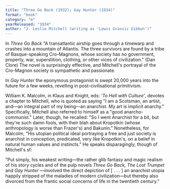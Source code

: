 ```yaml
---
title: "Three Go Back (1932); Gay Hunter (1934)"
format: "book"
category: "m"
yearReleased: "1934"
author: "J. Leslie Mitchell (writing as 'Lewis Grassic Gibbon')"
---
```

In _Three Go Back_ "A transatlantic airship goes through a timewarp and crashes into a mountain of Atlantis. The three survivors are found by a tribe of Basque-speaking Cro-Magnons, whose society has no government, property, war, superstition, clothing, or other vices of civilization." (Dan Clore) The novel is surprisingly effective, and Mitchell's portrayal of the Cro-Magnon society is sympathetic and passionate.

In _Gay Hunter_ the eponymous protagonist is swept 20,000 years into the future for a few weeks, revelling in post-civilisational primitivism.

William K. Malcolm, in Klaus and Knight, eds: _'To Hell with Culture'_, devotes a chapter to Mitchell, who is quoted as saying "I am a Scotsman, an artist, and—an integral part of my being—an anarchist. My art is implicit anarchy." Specifically, Mitchell also referred to himself as a "good anarcho-communist." Later, though, he recalled: "So I went Anarchist for a bit, but they're such damn fools, with their blah about Kropotkin (whose anthropology is worse than Frazer's) and Bakunin." Nonetheless, for Malcolm, "His utopian political ideal portraying a free and just society is anarchist in conception, predicated, very like Kropotkin's, on a belief in natural human values and instincts." He speaks disparagingly, though of Mitchell's sf:

"Put simply, his weakest writing—the rather glib fantasy and magic realism of his story cycles and of the pulp novels _Three Go Back, The Lost Trumpet_ and _Gay Hunter_  —involved the direct depiction of [ . . . ] an anarchist utopia happily stripped of the maladies of modern civilization—but thereby also divorced from the frantic social concerns of life in the twentieth century."
 
